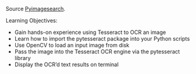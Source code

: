 Source [Pyimagesearch](https://www.pyimagesearch.com/2021/08/23/your-first-ocr-project-with-tesseract-and-python/).

Learning Objectives: 

- Gain hands-on experience using Tesseract to OCR an image
- Learn how to import the pytesseract package into your Python scripts
- Use OpenCV to load an input image from disk
- Pass the image into the Tesseract OCR engine via the pytesseract library
- Display the OCR’d text results on terminal